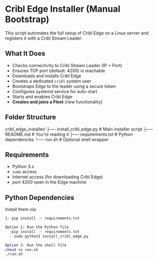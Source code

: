 # Cribl Edge Installer (Manual Bootstrap)

This script automates the full setup of Cribl Edge on a Linux server and registers it with a Cribl Stream Leader.

## What It Does

- Checks connectivity to Cribl Stream Leader (IP + Port)
- Ensures TCP port (default: 4200) is reachable
- Downloads and installs Cribl Edge
- Creates a dedicated `cribl` system user
- Bootstraps Edge to the leader using a secure token
- Configures systemd service for auto-start
- Starts and enables Cribl Edge
- **Creates and joins a Fleet** (new functionality)

## Folder Structure

cribl_edge_installer/
├── install_cribl_edge.py     # Main installer script
├── README.md                 # You're reading it
├── requirements.txt          # Python dependencies
└── run.sh                    # Optional shell wrapper

## Requirements

- Python 3.x
- `sudo` access
- Internet access (for downloading Cribl Edge)
- port 4200 open in the Edge machine

## Python Dependencies

Install them via:

```sh
1- pip install -r requirements.txt

Option 1: Run the Python file
  -pip install -r requirements.txt
  - sudo python3 install_cribl_edge.py

Option 2: Run the shell file
chmod +x run.sh
./run.sh

``` 
